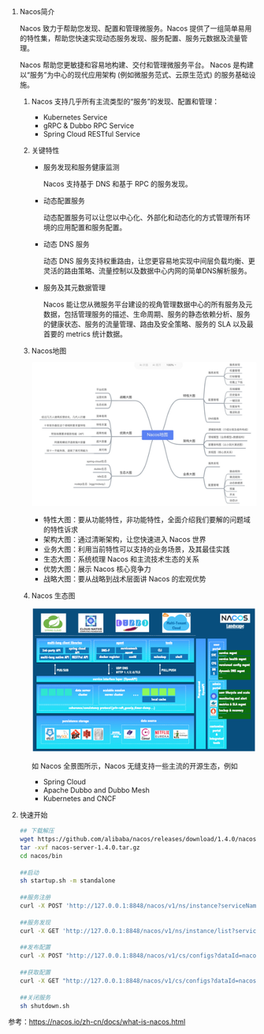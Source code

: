 1. Nacos简介

    Nacos 致力于帮助您发现、配置和管理微服务。Nacos 提供了一组简单易用的特性集，帮助您快速实现动态服务发现、服务配置、服务元数据及流量管理。

    Nacos 帮助您更敏捷和容易地构建、交付和管理微服务平台。 Nacos 是构建以“服务”为中心的现代应用架构 (例如微服务范式、云原生范式) 的服务基础设施。

    1. Nacos 支持几乎所有主流类型的“服务”的发现、配置和管理：

        * Kubernetes Service
        * gRPC & Dubbo RPC Service
        * Spring Cloud RESTful Service

    2. 关键特性

        * 服务发现和服务健康监测

            Nacos 支持基于 DNS 和基于 RPC 的服务发现。

        * 动态配置服务

            动态配置服务可以让您以中心化、外部化和动态化的方式管理所有环境的应用配置和服务配置。

        * 动态 DNS 服务

            动态 DNS 服务支持权重路由，让您更容易地实现中间层负载均衡、更灵活的路由策略、流量控制以及数据中心内网的简单DNS解析服务。

        * 服务及其元数据管理

            Nacos 能让您从微服务平台建设的视角管理数据中心的所有服务及元数据，包括管理服务的描述、生命周期、服务的静态依赖分析、服务的健康状态、服务的流量管理、路由及安全策略、服务的 SLA 以及最首要的 metrics 统计数据。

    3. Nacos地图

        ![](nacos/nacos-intro-map.jpg)

        * 特性大图：要从功能特性，非功能特性，全面介绍我们要解的问题域的特性诉求
        * 架构大图：通过清晰架构，让您快速进入 Nacos 世界
        * 业务大图：利用当前特性可以支持的业务场景，及其最佳实践
        * 生态大图：系统梳理 Nacos 和主流技术生态的关系
        * 优势大图：展示 Nacos 核心竞争力
        * 战略大图：要从战略到战术层面讲 Nacos 的宏观优势

    4. Nacos 生态图

        ![](nacos/nacos-intro-ecological.png)

        如 Nacos 全景图所示，Nacos 无缝支持一些主流的开源生态，例如

        * Spring Cloud
        * Apache Dubbo and Dubbo Mesh
        * Kubernetes and CNCF

2. 快速开始

    ```bash
    ## 下载解压
    wget https://github.com/alibaba/nacos/releases/download/1.4.0/nacos-server-1.4.0.tar.gz
    tar -xvf nacos-server-1.4.0.tar.gz
    cd nacos/bin

    ##启动
    sh startup.sh -m standalone

    ##服务注册
    curl -X POST 'http://127.0.0.1:8848/nacos/v1/ns/instance?serviceName=nacos.naming.serviceName&ip=20.18.7.10&port=8080'

    ##服务发现
    curl -X GET 'http://127.0.0.1:8848/nacos/v1/ns/instance/list?serviceName=nacos.naming.serviceName'

    ##发布配置
    curl -X POST "http://127.0.0.1:8848/nacos/v1/cs/configs?dataId=nacos.cfg.dataId&group=test&content=HelloWorld"

    ##获取配置
    curl -X GET "http://127.0.0.1:8848/nacos/v1/cs/configs?dataId=nacos.cfg.dataId&group=test"

    ##关闭服务
    sh shutdown.sh
    ```

参考：https://nacos.io/zh-cn/docs/what-is-nacos.html